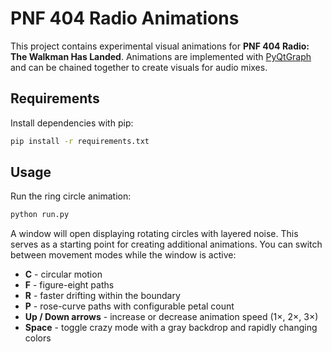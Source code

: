 # PNF 404 Radio Animations

This project contains experimental visual animations for **PNF 404 Radio: The Walkman Has Landed**. Animations are implemented with [PyQtGraph](https://www.pyqtgraph.org/) and can be chained together to create visuals for audio mixes.

## Requirements

Install dependencies with pip:

```bash
pip install -r requirements.txt
```

## Usage

Run the ring circle animation:

```bash
python run.py
```

A window will open displaying rotating circles with layered noise. This serves as a starting point for creating additional animations.
You can switch between movement modes while the window is active:

* **C** - circular motion
* **F** - figure-eight paths
* **R** - faster drifting within the boundary
* **P** - rose-curve paths with configurable petal count
* **Up / Down arrows** - increase or decrease animation speed (1×, 2×, 3×)
* **Space** - toggle crazy mode with a gray backdrop and rapidly changing colors